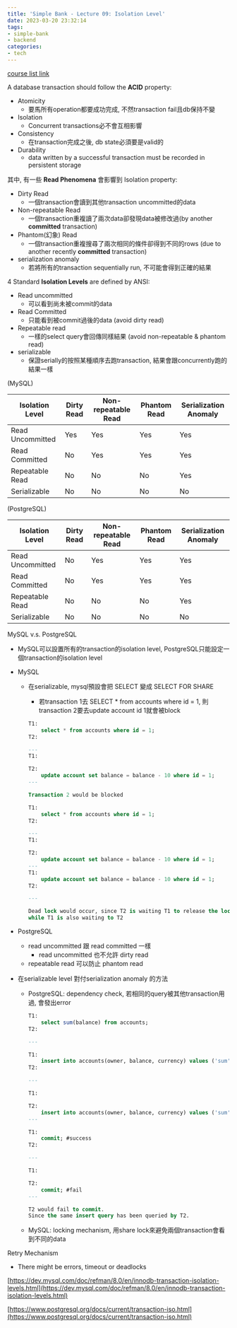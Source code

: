 ```yaml
---
title: 'Simple Bank - Lecture 09: Isolation Level'
date: 2023-03-20 23:32:14
tags:
- simple-bank
- backend
categories:
- tech
---
```


[course list link](https://www.youtube.com/playlist?list=PLy_6D98if3ULEtXtNSY_2qN21VCKgoQAE)

A database transaction should follow the **ACID** property:

- Atomicity
    - 要馬所有operation都要成功完成, 不然transaction fail且db保持不變
- Isolation
    - Concurrent transactions必不會互相影響
- Consistency
    - 在transaction完成之後, db state必須要是valid的
- Durability
    - data written by a successful transaction must be recorded in persistent storage

其中, 有一些 **Read Phenomena** 會影響到 Isolation property:

- Dirty Read
    - 一個transaction會讀到其他transaction uncommitted的data
- Non-repeatable Read
    - 一個transaction重複讀了兩次data卻發現data被修改過(by another **committed** transaction)
- Phantom(幻象) Read
    - 一個transaction重複搜尋了兩次相同的條件卻得到不同的rows (due to another recently **committed** transaction)
- serialization anomaly
    - 若將所有的transaction sequentially run, 不可能會得到正確的結果

4 Standard **Isolation Levels** are defined by ANSI:

- Read uncommitted
    - 可以看到尚未被commit的data
- Read Committed
    - 只能看到被commit過後的data (avoid dirty read)
- Repeatable read
    - 一樣的select query會回傳同樣結果 (avoid non-repeatable & phantom read)
- serializable
    - 保證serially的按照某種順序去跑transaction, 結果會跟concurrently跑的結果一樣

(MySQL)

| Isolation Level | Dirty Read | Non-repeatable Read | Phantom Read | Serialization Anomaly |
| --- | --- | --- | --- | --- |
| Read Uncommitted | Yes | Yes | Yes | Yes |
| Read Committed | No | Yes | Yes | Yes |
| Repeatable Read | No | No | No | Yes |
| Serializable | No | No | No | No |

(PostgreSQL)

| Isolation Level | Dirty Read | Non-repeatable Read | Phantom Read | Serialization Anomaly |
| --- | --- | --- | --- | --- |
| Read Uncommitted | No | Yes | Yes | Yes |
| Read Committed | No | Yes | Yes | Yes |
| Repeatable Read | No | No | No | Yes |
| Serializable | No | No | No | No |

MySQL v.s. PostgreSQL

- MySQL可以設置所有的transaction的isolation level, PostgreSQL只能設定一個transaction的isolation level
- MySQL
    - 在serializable, mysql預設會把 SELECT 變成 SELECT FOR SHARE
        - 若transaction 1去 SELECT * from accounts where id = 1, 則transaction 2要去update account id 1就會被block
        
        ```sql
        T1:
        	select * from accounts where id = 1;
        T2:
        
        ---
        T1:
        
        T2:
        	update account set balance = balance - 10 where id = 1; 
        ---
        
        Transaction 2 would be blocked
        ```
        
        ```sql
        T1:
        	select * from accounts where id = 1;
        T2:
        
        ---
        T1:
        
        T2:
        	update account set balance = balance - 10 where id = 1;
        ---
        T1:
        	update account set balance = balance - 10 where id = 1;
        T2:
        
        ---
        
        Dead lock would occur, since T2 is waiting T1 to release the lock, 
        while T1 is also waiting to T2
        ```
        
- PostgreSQL
    - read uncommitted 跟 read committed 一樣
        - read uncommitted 也不允許 dirty read
    - repeatable read 可以防止 phantom read
- 在serializable level 對付serialization anomaly 的方法
    - PostgreSQL: dependency check, 若相同的query被其他transaction用過, 會發出error
        
        ```sql
        T1:
        	select sum(balance) from accounts; 
        T2:
        
        ---
        
        T1:
        	insert into accounts(owner, balance, currency) values ('sum', 810, 'USD')
        T2:
        
        ---
        
        T1:
        
        T2:
        	insert into accounts(owner, balance, currency) values ('sum', 810, 'USD')
        ---
        
        T1:
        	commit; #success
        T2:
        
        ---
        
        T1:
        
        T2:
        	commit; #fail
        ---
        
        T2 would fail to commit. 
        Since the same insert query has been queried by T2.
        ```
        
    - MySQL: locking mechanism,  用share lock來避免兩個transaction會看到不同的data

Retry Mechanism

- There might be errors, timeout or deadlocks

[https://dev.mysql.com/doc/refman/8.0/en/innodb-transaction-isolation-levels.html](https://dev.mysql.com/doc/refman/8.0/en/innodb-transaction-isolation-levels.html)

[https://www.postgresql.org/docs/current/transaction-iso.html](https://www.postgresql.org/docs/current/transaction-iso.html)